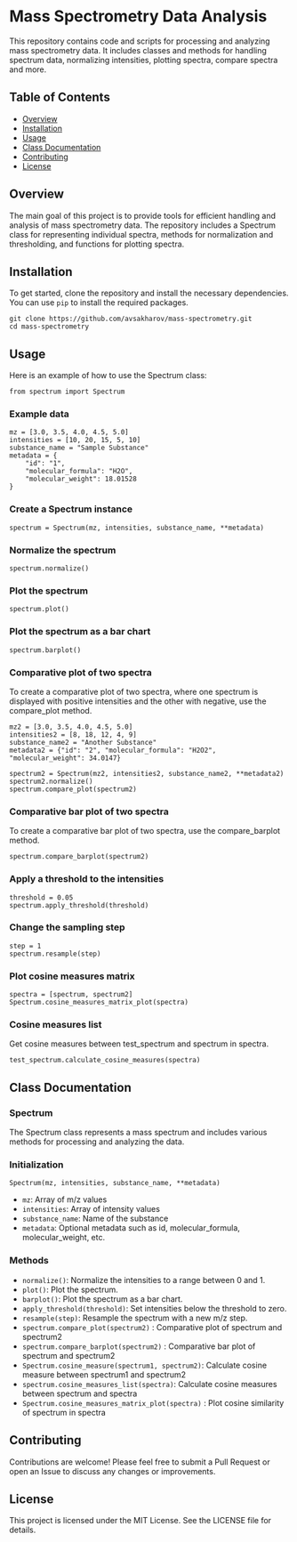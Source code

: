 # Mass Spectrometry Data Analysis

This repository contains code and scripts for processing and analyzing mass spectrometry data. It includes classes and methods for handling spectrum data, normalizing intensities, plotting spectra, compare spectra and more.

## Table of Contents
+ [Overview](##Overview)
+ [Installation](##Installation)
+ [Usage](##Usage)
+ [Class Documentation](##Class-Documentation)
+ [Contributing](##Contributing)
+ [License](##License)

## Overview
The main goal of this project is to provide tools for efficient handling and analysis of mass spectrometry data. The repository includes a Spectrum class for representing individual spectra, methods for normalization and thresholding, and functions for plotting spectra.

## Installation
To get started, clone the repository and install the necessary dependencies. You can use `pip` to install the required packages.
```
git clone https://github.com/avsakharov/mass-spectrometry.git
cd mass-spectrometry
```

## Usage
Here is an example of how to use the Spectrum class:
```
from spectrum import Spectrum
```

### Example data
```
mz = [3.0, 3.5, 4.0, 4.5, 5.0]
intensities = [10, 20, 15, 5, 10]
substance_name = "Sample Substance"
metadata = {
    "id": "1",
    "molecular_formula": "H2O",
    "molecular_weight": 18.01528
}
```

### Create a Spectrum instance
```
spectrum = Spectrum(mz, intensities, substance_name, **metadata)
```

### Normalize the spectrum
```
spectrum.normalize()
```

### Plot the spectrum
```
spectrum.plot()
```

### Plot the spectrum as a bar chart
```
spectrum.barplot()
```

### Comparative plot of two spectra
To create a comparative plot of two spectra, where one spectrum is displayed with positive intensities and the other with negative, use the compare_plot method.
```
mz2 = [3.0, 3.5, 4.0, 4.5, 5.0]
intensities2 = [8, 18, 12, 4, 9]
substance_name2 = "Another Substance"
metadata2 = {"id": "2", "molecular_formula": "H2O2", "molecular_weight": 34.0147}

spectrum2 = Spectrum(mz2, intensities2, substance_name2, **metadata2)
spectrum2.normalize()
spectrum.compare_plot(spectrum2)
```

### Comparative bar plot of two spectra
To create a comparative bar plot of two spectra, use the compare_barplot method.
```
spectrum.compare_barplot(spectrum2)
```

### Apply a threshold to the intensities
```
threshold = 0.05
spectrum.apply_threshold(threshold)
```

### Change the sampling step
```
step = 1
spectrum.resample(step)
```

### Plot cosine measures matrix
```
spectra = [spectrum, spectrum2]
Spectrum.cosine_measures_matrix_plot(spectra)
```

### Cosine measures list
Get cosine measures between test_spectrum and spectrum in spectra.
```
test_spectrum.calculate_cosine_measures(spectra)
```

## Class Documentation

### Spectrum
The Spectrum class represents a mass spectrum and includes various methods for processing and analyzing the data.

### Initialization
```
Spectrum(mz, intensities, substance_name, **metadata)
```
+ `mz`: Array of m/z values
+ `intensities`: Array of intensity values
+ `substance_name`: Name of the substance
+ `metadata`: Optional metadata such as id, molecular_formula, molecular_weight, etc.

### Methods
+ `normalize()`: Normalize the intensities to a range between 0 and 1.
+ `plot()`: Plot the spectrum.
+ `barplot()`: Plot the spectrum as a bar chart.
+ `apply_threshold(threshold)`: Set intensities below the threshold to zero.
+ `resample(step)`: Resample the spectrum with a new m/z step.
+ `spectrum.compare_plot(spectrum2)` : Comparative plot of spectrum and spectrum2
+ `spectrum.compare_barplot(spectrum2)` : Comparative bar plot of spectrum and spectrum2
+ `Spectrum.cosine_measure(spectrum1, spectrum2)`: Calculate cosine measure between spectrum1 and spectrum2
+ `spectrum.cosine_measures_list(spectra)`: Calculate cosine measures between spectrum and spectra
+ `Spectrum.cosine_measures_matrix_plot(spectra)` : Plot cosine similarity of spectrum in spectra

## Contributing
Contributions are welcome! Please feel free to submit a Pull Request or open an Issue to discuss any changes or improvements.

## License
This project is licensed under the MIT License. See the LICENSE file for details.
